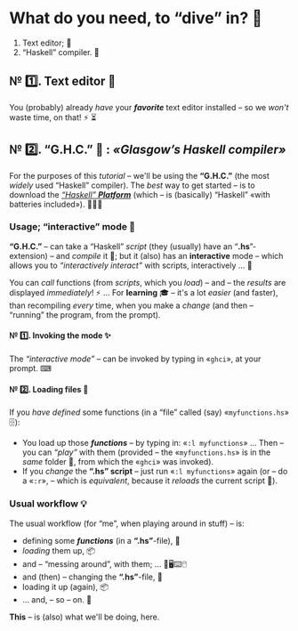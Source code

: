 # What do you need, to “dive” in? 🤿

1. Text editor; 📝
2. “Haskell” compiler. 🤖

## № 1️⃣. Text editor 📝

You (probably) already *have* your *__favorite__* text editor installed – so we *won't* waste time, on that! ⚡ ⏳

## № 2️⃣. “G.H.C.” 🤖 : _«Glasgow’s Haskell compiler»_

For the purposes of this _tutorial_ – we'll be using the __“G.H.C.”__ (the most *widely* used “Haskell” compiler). The _best_ way to get started – is to download the [*“Haskell” __Platform__*](https://www.haskell.org/platform/) (which – is (basically) “Haskell” «with batteries included»). 🔋🔋🔋

### Usage; “interactive” mode 🏓

__“G.H.C.”__ – can take a “Haskell” _script_ (they (usually) have an “__.hs__”-extension) – and _compile_ it 📜; but it (also) has an __interactive__ mode – which allows you to _“interactively interact”_ with scripts, interactively … 📝

You can *call* functions (from _scripts_, which you _load_) – and – the _results_ are displayed _immediately_! ⚡ … For __learning__ 🎓 – it's a lot _easier_ (and faster), than recompiling _every_ time, when you make a *change* (and then – “running” the program, from the prompt). 

#### № 1️⃣. Invoking the mode ✨

The _“interactive mode”_ – can be invoked by typing in «`ghci`», at your prompt. ⌨ 

#### № 2️⃣. Loading files 📂

If you *have defined* some functions (in a “file” called (say) «`myfunctions.hs`» 🗄):
- You load up those **_functions_** – by typing in: «`:l myfunctions`» … Then – you can *“play”* with them (provided – the «`myfunctions.hs`» is in the *same* folder 📂, from which the «`ghci`» was invoked).
- If you _change_ the __“.hs” script__ – just run «`:l myfunctions`» again (or – do a «`:r`», – which is _equivalent_, because it _reloads_ the current script 🔁).

### Usual workflow 💡

The usual workflow (for “me”, when playing around in stuff) – is:

- defining some _**functions**_ (in a __“.hs”__-file), 📝
- *loading* them up, 📦
- and – “messing around”, with them; … 👾🖥⌨🖱
- and (then) – changing the __“.hs”__-file, 📝
- loading it up (again), 📦
- … and, – so – on. 🔁

**This** – is (also) what we'll be doing, here.